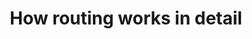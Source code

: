 ---
title: How routing works in detail
redirect_to:
  - https://www.ibm.com/support/knowledgecenter/SS7P7S_ind/watson-assistant-solutions/understand-service/how-it-works_advanced.html
---